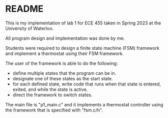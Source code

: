 # README

This is my implementation of lab 1 for ECE 455 taken in Spring 2023 at the University of Waterloo. 

All program design and implementation was done by me.

Students were required to design a finite state machine (FSM) framework and implement a thermostat using their FSM framework.

The user of the framework is able to do the following:

* define multiple states that the program can be in.
* designate one of these states as the start state.
* for each defined state, write code that runs when that state is entered, exited, and while the state is active.
* direct the framework to switch states.

The main file is "p1_main.c" and it implements a thermostat controller using the framework that is specified with "fsm.c/h".
